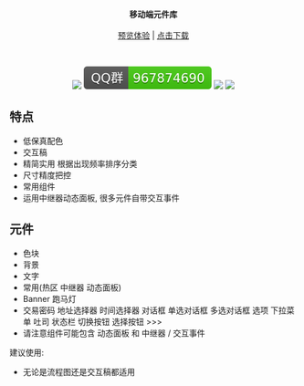 <p align="center">
    <strong>移动端元件库</strong>
    <br>
    <br>
    <a href="https://d0in9i.axshare.com/#g=14">预览体验</a>
		| <a href="https://github.com/liangjingkanji/AxureMobileLibrary/archive/refs/tags/1.0.0.zip">点击下载</a>
    <br>
</p>


<br>

<p align="center">
<a href="https://github.com/liangjingkanji/AxureMobileLibrary/releases"><img src="https://img.shields.io/badge/version-1.0.0-brightgreen"/></a>
<img src="https://raw.githubusercontent.com/liangjingkanji/liangjingkanji/master/img/group.svg"/>
<a href="https://github.com/liangjingkanji/AxureMobileLibrary/archive/refs/tags/1.0.0.zip"><img src="https://img.shields.io/badge/download-下载-brightgreen"/></a>
<a href="https://d0in9i.axshare.com/#g=14"><img src="https://img.shields.io/badge/preview-预览-orange.svg"/></a>
</p>


## 特点

- 低保真配色
- 交互稿 
- 精简实用 根据出现频率排序分类
- 尺寸精度把控
- 常用组件
- 运用中继器动态面板, 很多元件自带交互事件



## 元件

- 色块
- 背景
- 文字
- 常用(热区 中继器 动态面板)
- Banner 跑马灯
- 交易密码 地址选择器 时间选择器 对话框 单选对话框 多选对话框 选项 下拉菜单 吐司 状态栏 切换按钮 选择按钮 >>>
- 请注意组件可能包含 动态面板 和 中继器 / 交互事件



建议使用:

- 无论是流程图还是交互稿都适用
